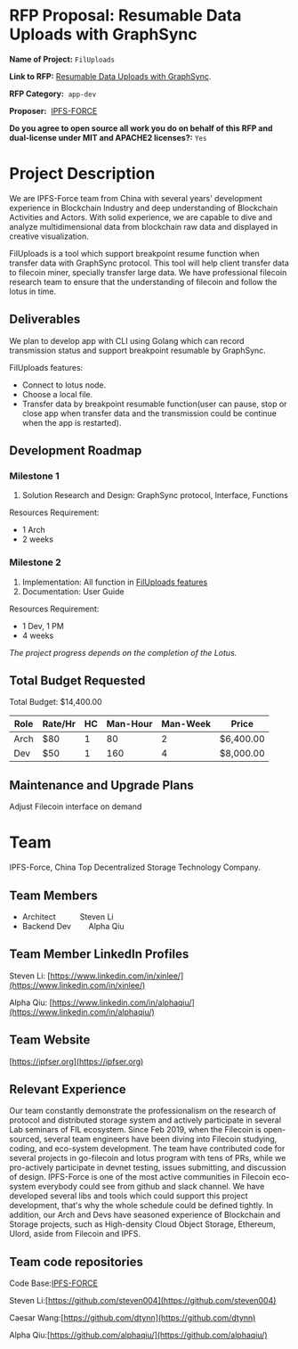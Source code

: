 
# RFP Proposal: Resumable Data Uploads with GraphSync
**Name of Project:** `FilUploads`

**Link to RFP:** [Resumable Data Uploads with GraphSync](https://github.com/filecoin-project/devgrants/blob/master/rfps/new-wave-3-rfps.md#resumable-data-uploads-with-graphsync).

**RFP Category:**  `app-dev`

**Proposer:**  [IPFS-FORCE](https://github.com/orgs/ipfs-force-community)
 
**Do you agree to open source all work you do on behalf of this RFP and dual-license under MIT and APACHE2 licenses?:** `Yes`


# Project Description

We are IPFS-Force team from China with several years' development experience in Blockchain Industry and deep understanding of Blockchain Activities and Actors. With solid experience, we are capable to dive and analyze multidimensional data from blockchain raw data and displayed in creative visualization.

FilUploads is a tool which support breakpoint resume function when transfer data with GraphSync protocol. This tool will help client transfer data to filecoin miner, specially transfer large data. We have professional filecoin research team to ensure that the understanding of filecoin and follow the lotus in time.

## Deliverables

We plan to develop app with CLI using Golang which can record transmission status and support breakpoint resumable by GraphSync.

FilUploads features:
- Connect to lotus node.
- Choose a local file.
- Transfer data by breakpoint resumable function(user can pause, stop or close app when transfer data and the transmission could be continue when the app is restarted).  


## Development Roadmap
### Milestone 1

1. Solution Research and Design: GraphSync protocol, Interface,  Functions

Resources Requirement:
- 1 Arch
- 2 weeks

### Milestone 2

1. Implementation: All function in [FilUploads features](##-Deliverables)
2. Documentation: User Guide

Resources Requirement:
- 1 Dev, 1 PM
- 4 weeks

*The project progress depends on the completion of the Lotus.*

## Total Budget Requested

Total Budget: $14,400.00

| Role | Rate/Hr | HC | Man-Hour | Man-Week | Price |
|------|--------|----|------------|------------|------|
| Arch | $80 | 1 | 80 | 2 | $6,400.00 |
| Dev | $50 | 1 | 160 | 4 | $8,000.00 |


## Maintenance and Upgrade Plans
Adjust Filecoin interface on demand


# Team

IPFS-Force, China Top Decentralized Storage Technology Company.

## Team Members

- Architect           Steven Li
- Backend Dev        Alpha Qiu

## Team Member LinkedIn Profiles

Steven Li: [https://www.linkedin.com/in/xinlee/](https://www.linkedin.com/in/xinlee/)

Alpha Qiu: [https://www.linkedin.com/in/alphaqiu/](https://www.linkedin.com/in/alphaqiu/)

## Team Website

 [https://ipfser.org](https://ipfser.org)

## Relevant Experience

Our team constantly demonstrate the professionalism on the research of protocol and distributed storage system and actively participate in several Lab seminars of FIL ecosystem. Since Feb 2019, when the Filecoin is open-sourced, several team engineers have been diving into Filecoin studying, coding, and eco-system development. The team have contributed code for several projects in go-filecoin and lotus program with tens of PRs, while we pro-actively participate in devnet testing, issues submitting, and discussion of design. IPFS-Force is one of the most active communities in Filecoin eco-system everybody could see from github and slack channel. We have developed several libs and tools which could support this project development, that's why the whole schedule could be defined tightly. In addition, our Arch and Devs have seasoned experience of Blockchain and Storage projects, such as High-density Cloud Object Storage, Ethereum, Ulord, aside from Filecoin and IPFS.

## Team code repositories
Code Base:[IPFS-FORCE](https://github.com/ipfs-force-community)

Steven Li:[https://github.com/steven004](https://github.com/steven004)

Caesar Wang:[https://github.com/dtynn](https://github.com/dtynn)

Alpha Qiu:[https://github.com/alphaqiu/](https://github.com/alphaqiu/)
